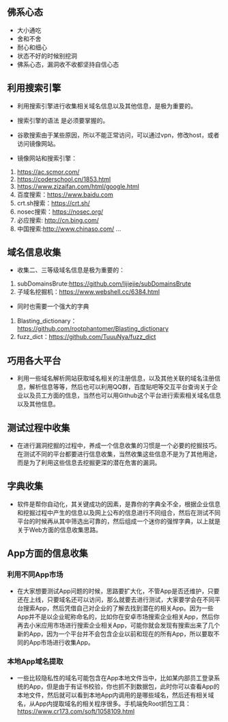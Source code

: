 ## 佛系心态
* 大小通吃
* 舍和不舍
* 耐心和细心
* 状态不好的时候别挖洞
* 佛系心态，漏洞收不收都坚持自信心态


## 利用搜索引擎

* 利用搜索引擎进行收集相关域名信息以及其他信息，是极为重要的。
* 搜索引擎的语法  是必须要掌握的。
* 谷歌搜索由于某些原因，所以不能正常访问，可以通过vpn，修改host，或者访问镜像网站。

* 镜像网站和搜索引擎：


1. https://ac.scmor.com/
2. https://coderschool.cn/1853.html
3. https://www.zizaifan.com/html/google.html
4. 百度搜索：https://www.baidu.com
5. crt.sh搜索：https://crt.sh/
6. nosec搜索：https://nosec.org/
7. 必应搜索: http://cn.bing.com/
8. 中国搜索:http://www.chinaso.com/ ...


## 域名信息收集
* 收集二、三等级域名信息是极为重要的：


1. subDomainsBrute:https://github.com/lijiejie/subDomainsBrute
2. 子域名挖掘机：https://www.webshell.cc/6384.html


* 同时也需要一个强大的字典


1. Blasting_dictionary：https://github.com/rootphantomer/Blasting_dictionary
2. fuzz_dict：https://github.com/TuuuNya/fuzz_dict


## 巧用各大平台


* 利用一些域名解析网站获取域名相关的注册信息，以及其他关联的域名注册信息，解析信息等等，然后也可以利用QQ群，百度贴吧等交互平台查询关于企业以及员工方面的信息，当然也可以用Github这个平台进行索索相关域名信息以及其他信息。


## 测试过程中收集


* 在进行漏洞挖掘的过程中，养成一个信息收集的习惯是一个必要的挖掘技巧。在测试不同的平台都要进行信息收集，当然收集这些信息不是为了其他用途，而是为了利用这些信息去挖掘更深的潜在危害的漏洞。


## 字典收集


* 软件是帮你自动化，其关键成功的因素，是靠你的字典全不全，根据企业信息和挖掘过程中产生的信息以及网上公布的信息进行不同组合，然后在测试不同平台的时候再从其中筛选出可靠的，然后组成一个迷你的强悍字典，以上就是关于Web方面的信息收集思路。


## App方面的信息收集


### 利用不同App市场
* 在大家想要测试App问题的时候，思路要扩大化，不管App是否还维护，只要还在上线，只要域名还可以访问，那么就要去进行测试，大家要学会在不同平台搜索App，然后凭借自己对企业的了解去找到潜在的相关App。因为一些App并不是以企业昵称命名的，比如你在安卓市场搜索企业相关App，然后你再去小米应用市场进行搜索企业相关App，可能你就会发现有搜索出来了几个新的App，因为一个平台并不会包含企业以前和现在的所有App，所以要取不同的App市场进行收集App。


### 本地App域名提取
* 一些比较隐私性的域名可能包含在App本地文件当中，比如某内部员工登录系统的App，但是由于有证书校验，你也抓不到数据包，此时你可以查看App的本地文件，然后就可以看到本地App内调用的是哪些域名，然后还有相关域名，从App内提取域名的相关程序很多。手机端免Root抓包工具：https://www.cr173.com/soft/1058109.html